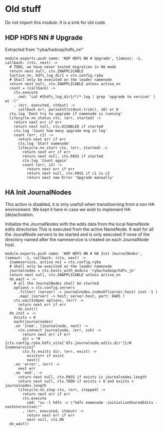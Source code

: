 
# Old stuff

Do not import this module. It is a sink for old code.

## HDP HDFS NN # Upgrade

Extracted from "ryba/hadoop/hdfs_nn"

    module.exports.push name: 'HDP HDFS NN # Upgrade', timeout: -1, callback: (ctx, next) ->
      # TODO, we have never tested migration in HA mode
      return next null, ctx.INAPPLICABLE
      {active_nn, hdfs_log_dir} = ctx.config.ryba
      # Shall only be executed on the leader namenode
      return next null, ctx.INAPPLICABLE unless active_nn
      count = (callback) ->
        ctx.execute
          cmd: "cat #{hdfs_log_dir}/*/*.log | grep 'upgrade to version' | wc -l"
        , (err, executed, stdout) ->
          callback err, parseInt(stdout.trim(), 10) or 0
      ctx.log 'Dont try to upgrade if namenode is running'
      lifecycle.nn_status ctx, (err, started) ->
        return next err if err
        return next null, ctx.DISABLED if started
        ctx.log 'Count how many upgrade msg in log'
        count (err, c1) ->
          return next err if err
          ctx.log 'Start namenode'
          lifecycle.nn_start ctx, (err, started) ->
            return next err if err
            return next null, ctx.PASS if started
            ctx.log 'Count again'
            count (err, c2) ->
              return next err if err
              return next null, ctx.PASS if c1 is c2
              return next new Error 'Upgrade manually'

## HA Init JournalNodes

This action is disabled, it is only usefull when transitionning from a non HA environment. We
kept it here in case we wish to implement HA (de)activation.

Initialize the JournalNodes with the edits data from the local NameNode edits directories
This is executed from the active NameNode. It wait for 
all the JouralNode servers to be started and is only executed if none of 
the directory named after the nameservice is created on each JournalNode host.

    module.exports.push name: 'HDP HDFS NN # HA Init JournalNodes', timeout: -1, callback: (ctx, next) ->
      {nameservice, active_nn} = ctx.config.ryba
      # Shall only be executed on the leader namenode
      journalnodes = ctx.hosts_with_module 'ryba/hadoop/hdfs_jn'
      return next null, ctx.INAPPLICABLE unless active_nn
      do_wait = ->
        # all the JournalNodes shall be started
        options = ctx.config.servers
          .filter( (server) -> journalnodes.indexOf(server.host) isnt -1 )
          .map( (server) -> host: server.host, port: 8485 )
        ctx.waitIsOpen options, (err) ->
          return next err if err
          do_init()
      do_init = ->
        exists = 0
        each(journalnodes)
        .on 'item', (journalnode, next) ->
          ctx.connect journalnode, (err, ssh) ->
            return next err if err
            dir = "#{ctx.config.ryba.hdfs_site['dfs.journalnode.edits.dir']}/#{nameservice}"
            ctx.fs.exists dir, (err, exist) ->
              exists++ if exist
              next()
        .on 'error', (err) ->
          next err
        .on 'end', ->
          return next null, ctx.PASS if exists is journalnodes.length
          return next null, ctx.TODO if exists > 0 and exists < journalnodes.length
          lifecycle.nn_stop ctx, (err, stopped) ->
            return next err if err
            ctx.execute
              cmd: "su -l hdfs -c \"hdfs namenode -initializeSharedEdits -nonInteractive\""
            , (err, executed, stdout) ->
              return next err if err
              next null, ctx.OK
      do_wait()